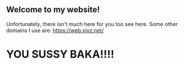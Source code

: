 ## Welcome to my website!

Unfortunately, there isn't much here for you too see here.
Some other domains I use are:
https://web.xivz.net/

# YOU SUSSY BAKA!!!!
